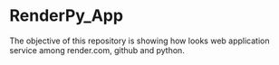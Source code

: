 # RenderPy_App
The objective of this repository is showing how looks web application service among render.com, github and python.
